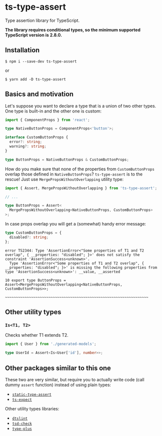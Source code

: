 # ts-type-assert

Type assertion library for TypeScript.

**The library requires conditional types, so the minimum supported TypeScript version is 2.8.0.**

## Installation

`$ npm i --save-dev ts-type-assert`

or

`$ yarn add -D ts-type-assert`

## Basics and motivation

Let's suppose you want to declare a type that is a union of two other types. One type is built-in and the other one is custom:

```typescript
import { ComponentProps } from 'react';

type NativeButtonProps = ComponentProps<'button'>;

interface CustomButtonProps {
  error?: string;
  warning?: string;
}

type ButtonProps = NativeButtonProps & CustomButtonProps;
```

How do you make sure that none of the properties from `CustomButtonProps` overlap those defined in `NativeButtonProps`? `ts-type-assert` is to the rescue! Just use `MergePropsWithoutOverlapping` utility type:

```typescript
import { Assert, MergePropsWithoutOverlapping } from 'ts-type-assert';

// ...

type ButtonProps = Assert<
  MergePropsWithoutOverlapping<NativeButtonProps, CustomButtonProps>
>;
```

In case props overlap you will get a (somewhat) handy error message:

```typescript
type CustomButtonProps = {
  disabled?: string;
};
```

```
error TS2344: Type 'AssertionError<"Some properties of T1 and T2 overlap", { __properties: "disabled"; }>' does not satisfy the constraint 'AssertionSuccess<unknown>'.
  Type 'AssertionError<"Some properties of T1 and T2 overlap", { __properties: "disabled"; }>' is missing the following properties from type 'AssertionSuccess<unknown>': __value, __asserted

10 export type ButtonProps = Assert<MergePropsWithoutOverlapping<NativeButtonProps, CustomButtonProps>>;
                                    ~~~~~~~~~~~~~~~~~~~~~~~~~~~~~~~~~~~~~~~~~~~~~~~~~~~~~~~~~~~~~~~~~~
```

## Other utility types

### `Is<T1, T2>`

Checks whether T1 extends T2.

```typescript
import { User } from './generated-models';

type UserId = Assert<Is<User['id'], number>>;
```

## Other packages similar to this one

These two are very similar, but require you to actually write code (call dummy `assert` function) instead of using plain types:

- [`static-type-assert`](https://github.com/ksxnodemodules/static-type-assert)
- [`ts-expect`](https://github.com/TypeStrong/ts-expect)

Other utility types libraries:

- [`dtslint`](https://github.com/Microsoft/dtslint)
- [`tsd-check`](https://github.com/SamVerschueren/tsd-check/issues/10)
- [`type-plus`](https://github.com/unional/type-plus)

